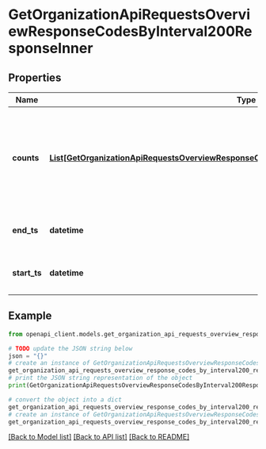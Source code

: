# GetOrganizationApiRequestsOverviewResponseCodesByInterval200ResponseInner


## Properties

Name | Type | Description | Notes
------------ | ------------- | ------------- | -------------
**counts** | [**List[GetOrganizationApiRequestsOverviewResponseCodesByInterval200ResponseInnerCountsInner]**](GetOrganizationApiRequestsOverviewResponseCodesByInterval200ResponseInnerCountsInner.md) | list of response codes and a count of how many requests had that code in the given time period | [optional] 
**end_ts** | **datetime** | The end time of the access period | [optional] 
**start_ts** | **datetime** | The start time of the access period | [optional] 

## Example

```python
from openapi_client.models.get_organization_api_requests_overview_response_codes_by_interval200_response_inner import GetOrganizationApiRequestsOverviewResponseCodesByInterval200ResponseInner

# TODO update the JSON string below
json = "{}"
# create an instance of GetOrganizationApiRequestsOverviewResponseCodesByInterval200ResponseInner from a JSON string
get_organization_api_requests_overview_response_codes_by_interval200_response_inner_instance = GetOrganizationApiRequestsOverviewResponseCodesByInterval200ResponseInner.from_json(json)
# print the JSON string representation of the object
print(GetOrganizationApiRequestsOverviewResponseCodesByInterval200ResponseInner.to_json())

# convert the object into a dict
get_organization_api_requests_overview_response_codes_by_interval200_response_inner_dict = get_organization_api_requests_overview_response_codes_by_interval200_response_inner_instance.to_dict()
# create an instance of GetOrganizationApiRequestsOverviewResponseCodesByInterval200ResponseInner from a dict
get_organization_api_requests_overview_response_codes_by_interval200_response_inner_from_dict = GetOrganizationApiRequestsOverviewResponseCodesByInterval200ResponseInner.from_dict(get_organization_api_requests_overview_response_codes_by_interval200_response_inner_dict)
```
[[Back to Model list]](../README.md#documentation-for-models) [[Back to API list]](../README.md#documentation-for-api-endpoints) [[Back to README]](../README.md)


